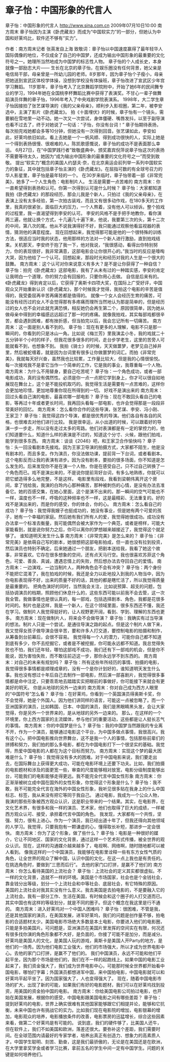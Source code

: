 # 章子怡：中国形象的代言人

章子怡：中国形象的代言人
http://www.sina.com.cn  2009年07月10日10:00  南方周末
章子怡因为主演《卧虎藏龙》而成为“中国软实力”的一部分，但她认为中国和好莱坞比，软件还不够有“实力”。

作者：南方周末记者 张英发自上海
致敬词：章子怡以中国速度赢得了最年轻华人国际偶像的地位，不仅成全了自己的中国梦，还成为输出中国形象的最重要的文化符号之一。她理所当然地成为中国梦的标志性人物。
章子怡的个人成长史，本身就像一部励志大片——
生长在北京的章子怡，在娱乐圈没有任何背景，她父亲是电信局干部，母亲曾是一所幼儿园的老师。8岁那年，因为章子怡个子瘦小，母亲把她送到宣武区体校学体操，没想到学校没有体操班，章子怡改进了宣武区少年宫学习舞蹈。
11岁那年，章子怡考入了北京舞蹈学院附中，开始了她6年的民间舞专业的学习，1994年她在全国桃李杯舞蹈比赛中获得了表演奖。不甘心一辈子做舞蹈演员伴舞的章子怡，1996年考入了中央戏剧学院表演系。
1998年，大二学生章子怡因接拍了张艺谋导演的《我的父亲母亲》，顺利步入影视圈，第二年，被李安选中，主演了影片《卧虎藏龙》。
拍《十面埋伏》的时候，章子怡有一个镜头，需要躺在雪地里一动不动。她一次又一次尝试，身体僵硬、嘴唇发抖，以至于副导演也看不过去了，终于对她说了一句话：“子怡，你没有台词！”
章子怡期待表扬，每次拍完戏她都会多等10分钟，但她没有一次得到回音。张艺谋如此，李安如此，好莱坞依旧如此。看上去她是一个一帆风顺、得到成功很快的人，实际上她是一个得到表扬很慢、很艰难的人。陈凯歌感慨说，章子怡的成功不是表面那么幸运。
6月27日，在“中国梦践行者”致敬盛典中，颁奖嘉宾倪萍说章子怡这次的表扬不需要等待太久，她因为“成为输出中国形象的最重要的文化符号之一”而受到致敬。
提出“软实力”概念的美国人约瑟夫·奈，在北京奥运会前列举一系列中国软实力的象征，其中就包括章子怡主演的《卧虎藏龙》。在屈指可数的有全球号召力的华人影星里，章子怡是最年轻的一个。
在30岁来临时，章子怡带着一部《非常完美》，她多了一个人生角色：电影制片人。
生活是需要一点苦难的
南方周末：你一直希望得到表扬和认可。你第一次得到认可是什么时候？
章子怡：大家都知道我拍《卧虎藏龙》的那段经历，那会儿我是个新人，只拍过《我的父亲母亲》，在表演上没有太多经验，第一次拍古装戏，而且又有很多动作戏，在180多天的工作里，我真的很紧张，面临巨大的压力，一个人熬着，没有他人可以倾诉。整个拍戏的过程里，我一直渴望得到李安的认可。
李安的风格不是手把手地教你，看你演两三遍，他就让换个方式，十几遍几十遍下来，他说，我要第三次的头，第十二次的中间，第八次的尾。他从不说我演得好不好，我只能通过观察他看监视器的表情，猜测他的满意程度。
现在回想起来，我觉得那可能是他的一个很特殊的训练方法，很适应当时我的状态，他用那样的方法对一个新人进行激励，直到拍戏结束。关机那天，李安终于抱了我一下，他对我说，“我很感动，看得出你特别努力，你的表现很好，我非常满意，这部电影会让你很开心的。”我当时的反应是嚎啕大哭，因为他给了一个认可。回想起来，那段时光和经历对我的人生是一个很大的鼓舞。
南方周末：这个认可对你来说意义有多大？是不是让你获得了一种自信？
章子怡：拍完《卧虎藏龙》这部电影，我有了从未有过的一种踏实感，李安的肯定让我明白一个道理，你的努力会有回报的，只要你用心去做。
自信是后来有的。《卧虎藏龙》得到肯定以后，它获得了奥斯卡四项大奖，在国际上广受好评，中国观众又开始重新认识《卧虎藏龙》，那个时候我才觉得，我拍这个电影的辛苦是值得的，我受委屈再辛苦再痛苦都是值得的。
就像一个女人会经历生育的痛苦，可能没有经历过的女人不会觉得那有多疼痛而理所当然地认为那是简单的，但是经历过的女人也不会对此就充满恐惧，相反她仍会再生第二个，原因很简单，因为她从做母亲中得到的幸福感远远超过了那一时的疼痛。就像我拍戏，其实每部戏都很辛苦，都会遇到困难，都有挫折感，但当拍完以后，我会忘记所有一切痛苦。
南方周末：这一面是别人看不到的。
章子怡：现在有更多的人理解，电影不只是那一瞬间的，你看到的只是冰山一角。比如说《梅兰芳》里我演孟小冬，我的戏就二十五分钟半个小时的样子，但我花很多很多的时间，走台步学老生，这里的苦旁人可能就看不到，也想象不到。
我拍《骑士》的时候，天天做噩梦，老梦见自己掉井里，然后被蛇缠着，就是因为台词里有很多让你做噩梦的词汇。而拍《非常完美》，我就每天好兴奋，虽然我也比较累，工作量比较大，但是我的心情很愉悦。
每一次接戏我不是拿它当作一个简单的工作，它是我的事业，我尊重每一个人物。
南方周末：为什么不用替身，要自己吃苦呢？
章子怡：一个角色成功，或者一部电影成功，真的没有偶然性。必须是你一点一点把它学到身上，你才可以很自如地展现在舞台上，这个是不能投机取巧的。我觉得生活是需要有一点苦难的，这样你会更加地珍惜，更加地尊重你现在所得到的一切。
好戏不是演出来的
南方周末：回过头看自己演的电影，最喜欢哪一部电影？
章子怡：现在不敢回头看自己的电影，等再过十年或者更长时间，我再回头看每一部电影，也许会觉得那是一段段非常美好的回忆。
南方周末：怎么看你合作的这些导演，张艺谋、李安、冯小刚、王家卫？
章子怡：我觉得这四个导演，都是很优秀的导演。他们各自有各自的风格，也很难去对他们进行比较。
我是很幸运，从小出道的时候，可以跟着好的导演一步一步走，所以没有走过太多的弯路。他们对表演都是有一定的掌控力的，他们知道要什么，知道什么样的表演是不过的，知道这个分寸、火候，跟他们拍戏，能学到很多东西。
南方周末：谈谈《2046》吧，和王家卫合作愉快吗？
章子怡：头一回没看剧本先接戏。因为王家卫导演的拍摄方式，大家都不陌生，他是没有剧本的，而且多变。作为演员，你没法做功课，提前背一下台词，或者看剧本。
这个电影反而让我的表演有进步。因为没有剧本，要拍的很多场面，你不知道是怎么发生的。后来发现你不是在演一个人物，你是在感受自己，只不过自己转换了一个角色而已。戏不是演出来的，不是说你提前背好台词，有多么地熟练，你就可以把它塑造得多么地完整，不是这样。
电影里有段戏，我看到梁朝伟离开这个房间，拿了钱给我，我演的白玲内心那种痛苦，那种被刺伤的心情，是没有办法去准备它。她的百感交集，在她心里面，这个是演不出来的。那一瞬间的空气可能也不一样，温度也不一样，呼吸的这种频率也不一样，这是最精彩、无法重复的。好的戏不是演出来的，而是你的感受，你的体会，你的心。 
南方周末：怎么看自己的成功？
章子怡：我觉得我嫂子也挺成功的，她没有事业，但是她有两个可爱的孩子，她有一个幸福的家庭。然后她有我们所有人的爱，我觉得她很成功。成功没有办法拿一个标准去衡量，我可能偶然会被大家作为一个典范，或者是榜样，可能大家能看到，就是说你努力之后，你可以离你的梦想越来越接近了，我觉得这个就足够了。
谁知道明天发生什么事
南方周末：《非常完美》是怎么来的？
章子怡：《非常完美》是依萌自己写的剧本，她很想把这部电影拍成，但一直也没有拉到投资，然后演员也特别不确定。后来她通过一个朋友，把剧本送给我，我看了她这个故事，非常喜欢。它存在很多想象的空间，还有点天马行空。我也很喜欢苏菲这个角色，可爱、善良、真诚，遭遇恋情上的失败，然后想办法去夺回自己的爱情。
南方周末：一边演戏，一边当制片人，两种角色会不会有冲突？
章子怡：两个身份不能把它混淆了，我在拍戏的时候，我还是全力以赴地投入到我的人物当中，因为你电影表现得不好，出来的质量不好的话，其他的都是瞎忙活了，所以我觉得质量是最重要的。
把角色演好的同时，当然我会关注，比如说预算、超支的问题，包括协调演员的档期，照顾他们休息什么的，这些东西可能以前我不会去管，这一次我全管。我做事情也是很认真的，每一部戏，包括选择剧本、角色，我都是花很多时间的。制片也是这样，我是一个新人，在这个领域里面，很多东西还不懂，我还在学习。做制片人我觉得挺好的，让人视野更开阔，看到、学到、理解的东西也更多。
南方周末：现在做制片人，将来会不会做导演？
章子怡：我确实有过当导演的想法。制片人只是一个尝试，是通往导演之路的起点。但是这个制片人做下来，我又觉得女孩子做导演会很辛苦，要和许多人打交道，要控制电影的拍摄和制作，从筹备到台前幕后，会很不容易。
我觉得每一个人的潜力，可能你自己都不知道到底有多少，你不去挖掘它，或者是不被挖掘，你可能永远都不知道。我总觉得失败也不怕，我们还年轻，哪怕这部戏不成功，我们还有下一部戏的机会，但是你不能说，因为害怕失败，而不敢往前迈这一步，那你永远学不到东西的。
南方周末：对自己的未来有规划吗？
章子怡：所有这些年所经历的事情、拍摄的电影，我觉得很多事情都是顺理成章的，没有一个是你计划好的，谁知道明天发生什么事。我也没有想过十年后自己去制作一部电影，然后演一部喜剧片，我觉得很多事情都是命中注定，只要乖乖地去踏踏实实把眼前的事做好，你可能接下来就会有更美好的明天。
你是从地球的另外一边来的
南方周末：你对自己成为西方人眼里的“中国符号”怎么看？
章子怡：在好莱坞，你看到一个英国演员得奥斯卡奖，你不会觉得，她是个外国人。因为他们讲同样的语言，可能这一点被忽略了。而一个亚洲国家的演员，比如韩国、日本、中国的演员，我们是黑眼睛黑头发，会让大家觉得，你是另外一个世界来的，是从地球的另外一边来的。
那么，在这样的一个环境里，你上西方国家的主流媒体，参与他们的重要活动，这些都是让人挺长志气的事情。
南方周末：你的中国梦是什么？
章子怡：我的中国梦当然跟我的专业离不开，作为一个演员，能够通过电影这个平台，为中国多做点事情，我很高兴。我有这个心。把中国电影推向世界舞台，这不是我一个人的事情，包括那些前辈们的拼搏和努力，我们拍的那么多电影，都在为中国电影打下一个很坚实的基础。我觉得，热爱中国电影的人都在为这个目标而努力。
南方周末：实现这个梦的最大困难是什么？
章子怡：我觉得没有多大的困难。对于中国电影来说，我们要走出去，在国际舞台上获得更大成功，可能在电影环境上还要下功夫。比如，我们拍摄的电影题材和涉及的面更宽一些，审查的尺度能够相对放宽，电影分级制度能够出台，可能我们的电影能够走得更远。我不能完全代言中国女性形象
南方周末：你正渐渐被树立成中国在国外的女性形象，你觉得这个形象是什么？
章子怡：我不敢，我不可能完全代言在海外的中国女性形象，我听见很多贴在我身上的什么中国标志、标签，我从来没有把它等同于我自己。
通过电影，我成为一个公众人物，我演的那些形象被西方观众认识，这是职业带来的一个结果。其实，在电影界，在文化艺术界，有很多和我一样的演员、艺术家，他们也取得了巨大的成绩，一样被西方观众认可、接受，承担着代言中国的角色。
我发现，大家都有一个共性，坚强、努力，很有上进心。作为一个演员，我已经出道十年了，但我还得向其他领域的人学习。我觉得，只要我抱有一颗谦虚的心，懂得取长补短，那进步一定会很快。
南方周末：你为了这个形象，做了些什么？
章子怡：电影是一种很好的媒介，它让不同地区、国家的文化背景，通过这样一个艺术形式传播，被全世界的观众认识。现在，这样的沟通媒介越来越多了，电视啊、网络啊，随时随地都可以被人看到。
像我这样的一个中国演员，我能够在电影里诠释一些有东方女性气质的角色，让全世界的观众了解中国，认识中国的文化，在这一点上我也是有责任的。在挑选角色时，要做到“三思而后行”。
去他的家门口打拼，是赢不了他们的
南方周末：你怎么看待美国的上流社会？
章子怡：上流社会的定义其实都很虚拟。不一样的文化背景，造就不一样的环境。美国是个市场国家，社会也是个金钱社会，靠金钱分出等级，划分一个上流社会和中等社会、底层社会，有它特殊的原因。
美国的上流社会对我其实没有什么意义。我去美国是去拍电影的，不是要融入它的上流社会。我有一部分工作、生活在美国，有时候会和这个圈子的人打交道而已。其实中国也有这样的等级划分，就是不同的圈子。但这个概念在我这里是行不通的。
南方周末：进入好莱坞对一个中国人困难吗？
章子怡：很困难，不管是我，还是其他国家的演员，在美国发展，进军好莱坞，我们的问题是创作量不够，拍电影的合适题材太少。美国电影市场绝大多数是本土电影，你要进入他们的电影圈，只能是多拍美国片。可问题是，亚洲演员在美国片里发挥的空间实在有限，何况还有很多找你演的角色形象都不大好，是负面的，你接了可能不是加分，而是减分。
好莱坞是美国人的文化，是美国人玩的游戏，奥斯卡是美国人开Party的地方，是他们的一场秀。因为他们电影工业强大，他们的市场强大，所以才成为世界电影中心。去他的家门口打拼，是赢不了他们的。
我们中国演员，永远不可能和他们平起平坐，因为那个市场是他们的，我们在不一样的起跑线上。如果中国的电影工业起来了，我们资金强大了，我们成为世界电影中心，可能那时候全世界都开始看中国电影，哪怕打字幕；外国演员都想进军中国，来中国拍电影，中国电影就可以和好莱坞平起平坐了。因为国家强大了，人也变得强大了。
现在，随着中国电影市场的扩大，出现了新的可能，如果我们有好的电影题材，我们可以在好莱坞找到投资，用美国的资金拍中国的电影。
南方周末：你给美国电影公司拍过电影，也开始在美国发展，根据你的感受，中国电影跟美国电影之间有哪些差距？
章子怡：提到好莱坞的电影，世界上确实很难有其他国家能够跟它们相提并论，能够和它抗衡，未来中国也许有挑战它的实力。比如我们现在电影院的增加，电影银幕的增加，电影观众的培养，电影播放条件的改善，电影票房的迅猛增长，综合这些因素来看，做第二个好莱坞是有可能的。
说到底，我们的硬件够了，比美国人还牛，但在软件上，我们不如美国和欧洲，落差还很大。要弥补这个差距，我们需要时间。在全球范围内请最好的专家学者，培养出真正有创造力、想象力的高素质人才。中国学生聪明、刻苦、勤奋，这是我们最骄傲的，无论是在美国还是在欧洲，在大学里拿奖学金或者学习比赛，拿前五名的学生中间一定有中国学生。问题的关键是如何培养他们。

